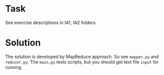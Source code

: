 # Task
See exercise descriptions in IA1, IA2 folders 

# Solution
The solution is developed by MapReduce approach. So see `mapper.py` and `reducer.py`.
The `main.py` tests scripts, but you should get text file `input` for running.

